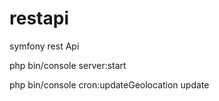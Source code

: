 # restapi
symfony rest Api 

php bin/console server:start

php  bin/console cron:updateGeolocation update


